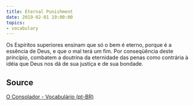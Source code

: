 ```yaml
---
title: Eternal Punishment
date: 2019-02-01 19:00:00
topics:
- vocabulary
---
```


Os Espíritos superiores ensinam que só o bem é eterno, porque é a essência de
Deus, e que o mal terá um fim. Por conseqüência deste princípio, combatem a
doutrina da eternidade das penas como contrária à idéia que Deus nos dá de sua
justiça e de sua bondade.  

## Source
[O Consolador - Vocabulário (pt-BR)](http://www.oconsolador.com.br/linkfixo/vocabulario/principal.html)
